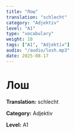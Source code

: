 ```yaml
---
title: "Лош"
translation: "schlecht"
category: "Adjektiv"
level: "A1"
type: "vocabulary"
weight: 10
tags: ["A1", "Adjektiv"]
audio: "/audio/losh.mp3"
date: 2025-08-17
---
```


# Лош

**Translation:** schlecht

**Category:** Adjektiv

**Level:** A1

